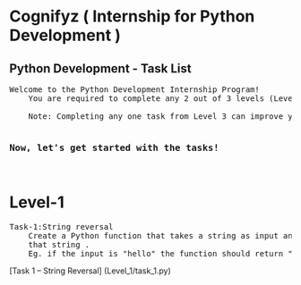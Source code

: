 <h1>Cognifyz ( Internship for Python Development )</h1>
<h2> Python Development - Task List </h2>

<pre>
Welcome to the Python Development Internship Program!
    You are required to complete any 2 out of 3 levels (Level 1, 2, or 3). These levels are designed to suit your schedule and make the learning journey engaging and rewarding.

    Note: Completing any one task from Level 3 can improve your chances of receiving a stipend.
    <h3>Now, let's get started with the tasks!</h3>
</pre>
<h1>Level-1</h1>
<pre>Task-1:String reversal
    Create a Python function that takes a string as input and returns the reverse of
    that string .
    Eg. if the input is "hello" the function should return "olleh".</pre>
[Task 1 – String Reversal] (Level_1/task_1.py)